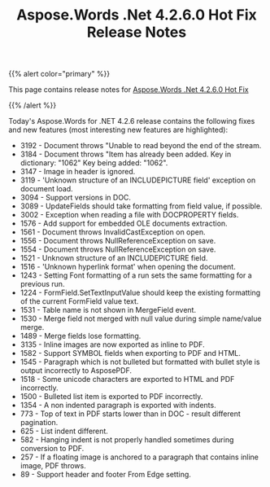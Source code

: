 ﻿---
title: Aspose.Words .Net 4.2.6.0 Hot Fix Release Notes
description: "Aspose.Words .Net 4.2.6.0 Hot Fix Release Notes – learn about the latest updates and fixes."
type: docs
weight: 270
url: /net/aspose-words-net-4-2-6-0-hot-fix-release-notes/
---

{{% alert color="primary" %}} 

This page contains release notes for [Aspose.Words .Net 4.2.6.0 Hot Fix](http://www.aspose.com/downloads/words/net/new-releases/aspose.words-.net-4.2.6.0-hot-fix/)

{{% /alert %}} 

Today's Aspose.Words for .NET 4.2.6 release contains the following fixes and new features (most interesting new features are highlighted):

- 3192 - Document throws "Unable to read beyond the end of the stream.
- 3184 - Document throws "Item has already been added. Key in dictionary: "1062" Key being added: "1062".
- 3147 - Image in header is ignored.
- 3119 - 'Unknown structure of an INCLUDEPICTURE field' exception on document load. 
- 3094 - Support versions in DOC.
- 3089 - UpdateFields should take formatting from field value, if possible. 
- 3002 - Exception when reading a file with DOCPROPERTY fields.
- 1576 - Add support for embedded OLE documents extraction. 
- 1561 - Document throws InvalidCastException on open. 
- 1556 - Document throws NullReferenceException on save.
- 1554 - Document throws NullReferenceException on save.
- 1521 - Unknown structure of an INCLUDEPICTURE field.
- 1516 - 'Unknown hyperlink format' when opening the document.
- 1243 - Setting Font formatting of a run sets the same formatting for a previous run.
- 1224 - FormField.SetTextInputValue should keep the existing formatting of the current FormField value text. 
- 1531 - Table name is not shown in MergeField event.
- 1530 - Merge field not merged with null value during simple name/value merge.
- 1489 - Merge fields lose formatting.
- 3135 - Inline images are now exported as inline to PDF.
- 1582 - Support SYMBOL fields when exporting to PDF and HTML.
- 1545 - Paragraph which is not bulleted but formatted with bullet style is output incorrectly to AsposePDF.
- 1518 - Some unicode characters are exported to HTML and PDF incorrectly. 
- 1500 - Bulleted list item is exported to PDF incorrectly. 
- 1354 - A non indented paragraph is exported with indents.
- 773 - Top of text in PDF starts lower than in DOC - result different pagination.
- 625 - List indent different. 
- 582 - Hanging indent is not properly handled sometimes during conversion to PDF.
- 257 - If a floating image is anchored to a paragraph that contains inline image, PDF throws.
- 89 - Support header and footer From Edge setting.


